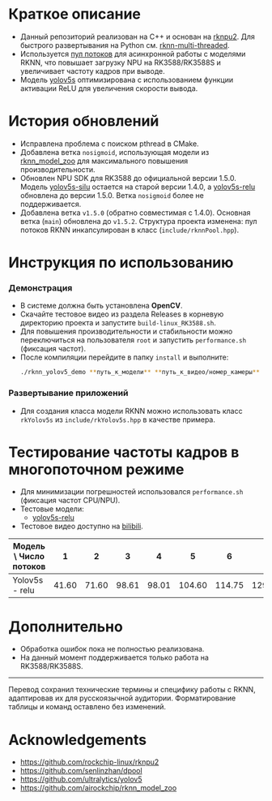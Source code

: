 # Краткое описание  
* Данный репозиторий реализован на C++ и основан на [rknpu2](https://github.com/rockchip-linux/rknpu2). Для быстрого развертывания на Python см. [rknn-multi-threaded](https://github.com/leafqycc/rknn-multi-threaded).  
* Используется [пул потоков](https://github.com/senlinzhan/dpool) для асинхронной работы с моделями RKNN, что повышает загрузку NPU на RK3588/RK3588S и увеличивает частоту кадров при выводе.  
* Модель [yolov5s](https://github.com/rockchip-linux/rknpu2/tree/master/examples/rknn_yolov5_demo/model/RK3588) оптимизирована с использованием функции активации ReLU для увеличения скорости вывода.  

# История обновлений  
* Исправлена проблема с поиском pthread в CMake.  
* Добавлена ветка `nosigmoid`, использующая модели из [rknn_model_zoo](https://github.com/airockchip/rknn_model_zoo/tree/main/models) для максимального повышения производительности.  
* Обновлен NPU SDK для RK3588 до официальной версии 1.5.0. Модель [yolov5s-silu](https://github.com/rockchip-linux/rknn-toolkit2/tree/v1.4.0/examples/onnx/yolov5) остается на старой версии 1.4.0, а [yolov5s-relu](https://github.com/rockchip-linux/rknpu2/tree/master/examples/rknn_yolov5_demo/model/RK3588) обновлена до версии 1.5.0. Ветка `nosigmoid` более не поддерживается.  
* Добавлена ветка `v1.5.0` (обратно совместимая с 1.4.0). Основная ветка (`main`) обновлена до `v1.5.2`. Структура проекта изменена: пул потоков RKNN инкапсулирован в класс (`include/rknnPool.hpp`).  

# Инструкция по использованию  
### Демонстрация  
* В системе должна быть установлена **OpenCV**.  
* Скачайте тестовое видео из раздела Releases в корневую директорию проекта и запустите `build-linux_RK3588.sh`.  
* Для повышения производительности и стабильности можно переключиться на пользователя `root` и запустить `performance.sh` (фиксация частот).  
* После компиляции перейдите в папку `install` и выполните:  
  ```bash
  ./rknn_yolov5_demo **путь_к_модели** **путь_к_видео/номер_камеры**
  ```

### Развертывание приложений  
* Для создания класса модели RKNN можно использовать класс `rkYolov5s` из `include/rkYolov5s.hpp` в качестве примера.  

# Тестирование частоты кадров в многопоточном режиме  
* Для минимизации погрешностей использовался `performance.sh` (фиксация частот CPU/NPU).  
* Тестовые модели:  
  * [yolov5s-relu](https://github.com/rockchip-linux/rknpu2/tree/master/examples/rknn_yolov5_demo/model/RK3588)  
* Тестовое видео доступно на [bilibili](https://www.bilibili.com/video/BV1zo4y1x7aE/?spm_id_from=333.999.0.0).  

| Модель \ Число потоков | 1     | 2     | 3     | 4     | 5      | 6       | 9       | 12      |  
|-----------------------|-------|-------|-------|-------|--------|---------|---------|---------|  
| Yolov5s - relu        | 41.60 | 71.60 | 98.61 | 98.01 | 104.60 | 114.75  | 129.57  | 140.88  |  

# Дополнительно  
* Обработка ошибок пока не полностью реализована.  
* На данный момент поддерживается только работа на RK3588/RK3588S.  

--- 

Перевод сохранил технические термины и специфику работы с RKNN, адаптировав их для русскоязычной аудитории. Форматирование таблицы и команд оставлено без изменений.

# Acknowledgements
* https://github.com/rockchip-linux/rknpu2
* https://github.com/senlinzhan/dpool
* https://github.com/ultralytics/yolov5
* https://github.com/airockchip/rknn_model_zoo

